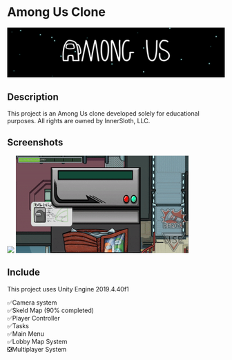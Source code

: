 # Among Us Clone

![banner](Screenshots/banner.png)

## Description ##

This project is an Among Us clone developed solely for educational purposes. All rights are owned by InnerSloth, LLC.

## Screenshots ##

<img src="Screenshots/game_gif.gif" width="400"> <img src="Screenshots/card_task.gif" width="400">

## Include ##
This project uses Unity Engine 2019.4.40f1

✅Camera system <br />
✅Skeld Map (90% completed) <br />
✅Player Controller <br />
✅Tasks <br />
✅Main Menu <br />
✅Lobby Map System <br />
❎Multiplayer System <br />


